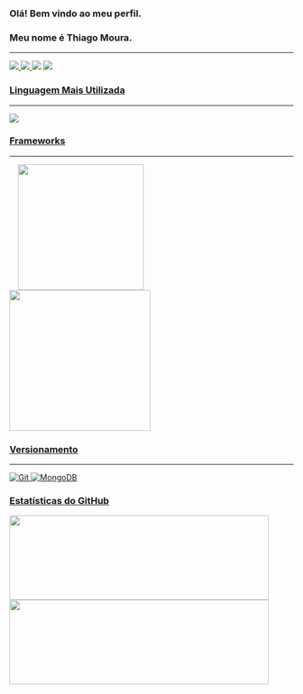 ### Olá! Bem vindo ao meu perfil.
### Meu nome é Thiago Moura.
---
<div align="left">    
  <a href="https://github.com/tmoura1981" alt="github" target="_blank">
    <img src="https://img.shields.io/badge/GitHub-000000?&style=flat-square&logo=GitHub&logoColor=white">

 <a href="https://www.linkedin.com/in/thiagomoura-pythondev" alt="linkedin" target="_blank">
    <img src="https://img.shields.io/badge/LinkedIn-%230077B5.svg?&style=flat-square&logo=linkedin&logoColor=white">
  </a>
    
<a href="https://wa.me/5512997883117" alt="WhatsApp" target="_blank">
  <img src="https://img.shields.io/badge/-WhatsApp-25d366?style=flat-square&labelColor=25d366&logo=whatsapp&logoColor=white&link=https://wa.me/5512997883117"/></a>    

<a href="mailto:tmoura1981@gmail.com" alt="gmail" target="_blank">
    <img src="https://img.shields.io/badge/-Gmail-FF0000?style=flat-square&labelColor=FF0000&logo=gmail&logoColor=white&link=mailto:tassiofernandescosta@gmail.com" />

  
### Linguagem Mais Utilizada
---

  <img src="https://img.icons8.com/color/48/000000/python--v1.png"/>
  
### Frameworks
---
  <img src="https://img.shields.io/badge/Flask-000000?style=for-the-badge&logo=flask&logoColor=white"  width="223" hspace="15">   <img src="https://img.shields.io/badge/Django-092E20?style=for-the-badge&logo=django&logoColor=white" width="250"/>

### Versionamento
---
  ![Git](https://img.shields.io/badge/-Git-333333?style=flat&logo=git)
  ![MongoDB](https://img.shields.io/badge/-GitHub-333333?style=flat&logo=github)

 ### Estatísticas do GitHub
<p align="left">
    <a href="https://github.com/tmoura1981">
    <img height="150" width="460" src="https://github-readme-stats.vercel.app/api?username=tmoura1981&show_icons=true&theme=dark" />
<a/>
    <img height="150" width="460" src="https://github-readme-stats-eight-theta.vercel.app/api/top-langs/?username=tmoura1981&layout=compact&langs_count=8&theme=dark&include_all_commits=true&count_private=true"/>
